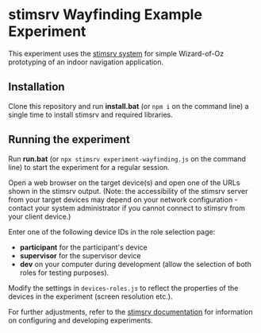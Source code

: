 # stimsrv Wayfinding Example Experiment

This experiment uses the [stimsrv system](https://github.com/floledermann/stimsrv/) for simple Wizard-of-Oz prototyping of an indoor navigation application.

## Installation

Clone this repository and run **install.bat** (or `npm i` on the command line) a single time to install stimsrv and required libraries.

## Running the experiment

Run **run.bat** (or `npx stimsrv experiment-wayfinding.js` on the command line) to start the experiment for a regular session.

Open a web browser on the target device(s) and open one of the URLs shown in the stimsrv output. (Note: the accessibility of the stimsrv server from your target devices may depend on your network configuration - contact your system administrator if you cannot connect to stimsrv from your client device.)

Enter one of the following device IDs in the role selection page:

- **participant** for the participant's device
- **supervisor** for the supervisor device
- **dev** on your computer during development (allow the selection of both roles for testing purposes).

Modify the settings in `devices-roles.js` to reflect the properties of the devices in the experiment (screen resolution etc.).

For further adjustments, refer to the [stimsrv documentation](https://github.com/floledermann/stimsrv/) for information on configuring and developing experiments.




